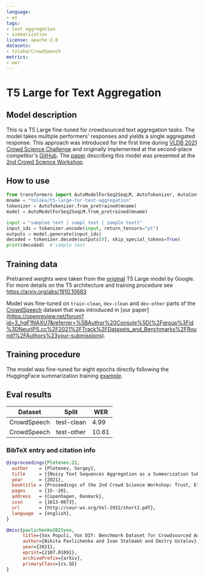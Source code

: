 ```yaml
---
language:
- en
tags:
- text aggregation
- summarization
license: apache-2.0
datasets:
- toloka/CrowdSpeech
metrics:
- wer
---
```


# T5 Large for Text Aggregation

## Model description

This is a T5 Large fine-tuned for crowdsourced text aggregation tasks. The model takes multiple performers' responses and yields a single aggregated response. This approach was introduced for the first time during [VLDB 2021 Crowd Science Challenge](https://crowdscience.ai/challenges/vldb21) and originally implemented at the second-place competitor's [GitHub](https://github.com/A1exRey/VLDB2021_workshop_t5). The [paper](http://ceur-ws.org/Vol-2932/short2.pdf) describing this model was presented at the [2nd Crowd Science Workshop](https://crowdscience.ai/conference_events/vldb21).

## How to use

```python
from transformers import AutoModelForSeq2SeqLM, AutoTokenizer, AutoConfig
mname = "toloka/t5-large-for-text-aggregation"
tokenizer = AutoTokenizer.from_pretrained(mname)
model = AutoModelForSeq2SeqLM.from_pretrained(mname)

input = "samplee text | sampl text | sample textt"
input_ids = tokenizer.encode(input, return_tensors="pt")
outputs = model.generate(input_ids)
decoded = tokenizer.decode(outputs[0], skip_special_tokens=True)
print(decoded)  # sample text
```


## Training data

Pretrained weights were taken from the [original](https://huggingface.co/t5-large) T5 Large model by Google. For more details on the T5 architecture and training procedure see https://arxiv.org/abs/1910.10683

Model was fine-tuned on `train-clean`, `dev-clean` and `dev-other` parts of the [CrowdSpeech](https://huggingface.co/datasets/toloka/CrowdSpeech) dataset that was introduced in [our paper](https://openreview.net/forum?id=3_hgF1NAXU7&referrer=%5BAuthor%20Console%5D(%2Fgroup%3Fid%3DNeurIPS.cc%2F2021%2FTrack%2FDatasets_and_Benchmarks%2FRound1%2FAuthors%23your-submissions).


## Training procedure

The model was fine-tuned for eight epochs directly following the HuggingFace summarization training [example](https://github.com/huggingface/transformers/tree/master/examples/pytorch/summarization).

## Eval results

Dataset    | Split      | WER
-----------|------------|----------
CrowdSpeech| test-clean | 4.99
CrowdSpeech| test-other | 10.61


### BibTeX entry and citation info
```bibtex
@inproceedings{Pletenev:21,
  author    = {Pletenev, Sergey},
  title     = {{Noisy Text Sequences Aggregation as a Summarization Subtask}},
  year      = {2021},
  booktitle = {Proceedings of the 2nd Crowd Science Workshop: Trust, Ethics, and Excellence in Crowdsourced Data Management at Scale},
  pages     = {15--20},
  address   = {Copenhagen, Denmark},
  issn      = {1613-0073},
  url       = {http://ceur-ws.org/Vol-2932/short2.pdf},
  language  = {english},
}
```

```bibtex
@misc{pavlichenko2021vox,
      title={Vox Populi, Vox DIY: Benchmark Dataset for Crowdsourced Audio Transcription}, 
      author={Nikita Pavlichenko and Ivan Stelmakh and Dmitry Ustalov},
      year={2021},
      eprint={2107.01091},
      archivePrefix={arXiv},
      primaryClass={cs.SD}
}
```
